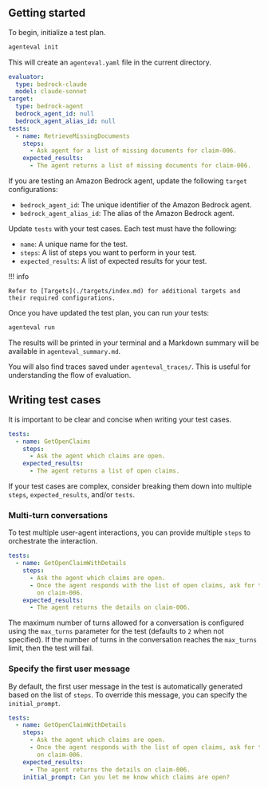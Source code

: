 ## Getting started

To begin, initialize a test plan.

```bash
agenteval init
```

This will create an `agenteval.yaml` file in the current directory.

```yaml
evaluator:
  type: bedrock-claude
  model: claude-sonnet
target:
  type: bedrock-agent
  bedrock_agent_id: null
  bedrock_agent_alias_id: null
tests:
  - name: RetrieveMissingDocuments
    steps:
      - Ask agent for a list of missing documents for claim-006.
    expected_results:
      - The agent returns a list of missing documents for claim-006.
```

If you are testing an Amazon Bedrock agent, update the following `target` configurations:

- `bedrock_agent_id`: The unique identifier of the Amazon Bedrock agent.
- `bedrock_agent_alias_id`: The alias of the Amazon Bedrock agent.

Update `tests` with your test cases. Each test must have the following:

- `name`: A unique name for the test.
- `steps`: A list of steps you want to perform in your test.
- `expected_results`: A list of expected results for your test.

!!! info

    Refer to [Targets](./targets/index.md) for additional targets and their required configurations.

Once you have updated the test plan, you can run your tests:

```bash
agenteval run
```

The results will be printed in your terminal and a Markdown summary will be available in `agenteval_summary.md`.

You will also find traces saved under `agenteval_traces/`. This is useful for understanding the
flow of evaluation.


## Writing test cases

It is important to be clear and concise when writing your test cases.

```yaml
tests:
  - name: GetOpenClaims
    steps:
      - Ask the agent which claims are open.
    expected_results:
      - The agent returns a list of open claims.
```

If your test cases are complex, consider breaking them down into multiple `steps`, `expected_results`, and/or `tests`.

### Multi-turn conversations

To test multiple user-agent interactions, you can provide multiple `steps` to orchestrate the interaction.

```yaml
tests:
  - name: GetOpenClaimWithDetails
    steps:
      - Ask the agent which claims are open.
      - Once the agent responds with the list of open claims, ask for the details
        on claim-006.
    expected_results:
      - The agent returns the details on claim-006.
```

The maximum number of turns allowed for a conversation is configured using the `max_turns` parameter for the test (defaults to `2` when not specified).
If the number of turns in the conversation reaches the `max_turns` limit, then the test will fail.

### Specify the first user message

By default, the first user message in the test is automatically generated based on the list of `steps`. To override this message, you can specify the `initial_prompt`.

```yaml
tests:
  - name: GetOpenClaimWithDetails
    steps:
      - Ask the agent which claims are open.
      - Once the agent responds with the list of open claims, ask for the details
        on claim-006.
    expected_results:
      - The agent returns the details on claim-006.
    initial_prompt: Can you let me know which claims are open?
```
